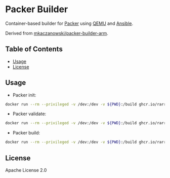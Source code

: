 # Packer Builder

Container-based builder for [Packer](https://www.packer.io/) using [QEMU](https://www.qemu.org/) and [Ansible](https://www.ansible.com/). 

Derived from [mkaczanowski/packer-builder-arm](https://github.com/mkaczanowski/packer-builder-arm).

## Table of Contents

* [Usage](#usage)
* [License](#license)

## <a name="usage"></a> Usage

* Packer init:

```bash
docker run --rm --privileged -v /dev:/dev -v ${PWD}:/build ghcr.io/rarrais/packer-builder:latest init <packer_file>
```

* Packer validate:

```bash
docker run --rm --privileged -v /dev:/dev -v ${PWD}:/build ghcr.io/rarrais/packer-builder:latest validate <packer_file>
```

* Packer build:

```bash
docker run --rm --privileged -v /dev:/dev -v ${PWD}:/build ghcr.io/rarrais/packer-builder:latest build <packer_file>
```

## <a name="license"></a>License

Apache License 2.0

